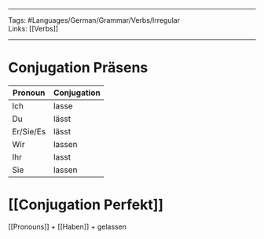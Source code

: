 ___
Tags: #Languages/German/Grammar/Verbs/Irregular  
Links: [[Verbs]]
___
# Conjugation Präsens
Pronoun|Conjugation
------------ | ------------
Ich | lasse
Du | lässt
Er/Sie/Es | lässt
Wir | lassen
Ihr | lasst
Sie | lassen


# [[Conjugation Perfekt]]
[[Pronouns]] + [[Haben]] + gelassen